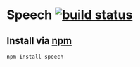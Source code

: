 # Speech [![build status](https://secure.travis-ci.org/jhermsmeier/node-speech.png)](http://travis-ci.org/jhermsmeier/node-speech)

## Install via [npm](http://npmjs.org)

```
npm install speech
```
